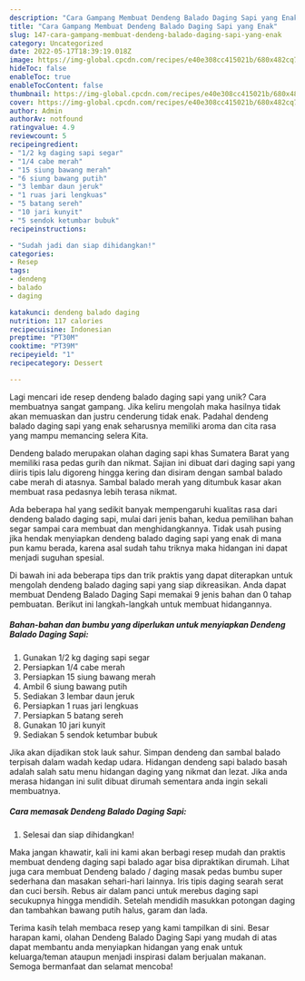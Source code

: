 ```yaml
---
description: "Cara Gampang Membuat Dendeng Balado Daging Sapi yang Enak"
title: "Cara Gampang Membuat Dendeng Balado Daging Sapi yang Enak"
slug: 147-cara-gampang-membuat-dendeng-balado-daging-sapi-yang-enak
category: Uncategorized
date: 2022-05-17T18:39:19.018Z
image: https://img-global.cpcdn.com/recipes/e40e308cc415021b/680x482cq70/dendeng-balado-daging-sapi-foto-resep-utama.jpg
hideToc: false
enableToc: true
enableTocContent: false
thumbnail: https://img-global.cpcdn.com/recipes/e40e308cc415021b/680x482cq70/dendeng-balado-daging-sapi-foto-resep-utama.jpg
cover: https://img-global.cpcdn.com/recipes/e40e308cc415021b/680x482cq70/dendeng-balado-daging-sapi-foto-resep-utama.jpg
author: Admin
authorAv: notfound
ratingvalue: 4.9
reviewcount: 5
recipeingredient:
- "1/2 kg daging sapi segar"
- "1/4 cabe merah"
- "15 siung bawang merah"
- "6 siung bawang putih"
- "3 lembar daun jeruk"
- "1 ruas jari lengkuas"
- "5 batang sereh"
- "10 jari kunyit"
- "5 sendok ketumbar bubuk"
recipeinstructions:

- "Sudah jadi dan siap dihidangkan!"
categories:
- Resep
tags:
- dendeng
- balado
- daging

katakunci: dendeng balado daging 
nutrition: 117 calories
recipecuisine: Indonesian
preptime: "PT30M"
cooktime: "PT39M"
recipeyield: "1"
recipecategory: Dessert

---
```





Lagi mencari ide resep dendeng balado daging sapi yang unik? Cara membuatnya sangat gampang. Jika keliru mengolah maka hasilnya tidak akan memuaskan dan justru cenderung tidak enak. Padahal dendeng balado daging sapi yang enak seharusnya memiliki aroma dan cita rasa yang mampu memancing selera Kita.





Dendeng balado merupakan olahan daging sapi khas Sumatera Barat yang memiliki rasa pedas gurih dan nikmat. Sajian ini dibuat dari daging sapi yang diiris tipis lalu digoreng hingga kering dan disiram dengan sambal balado cabe merah di atasnya. Sambal balado merah yang ditumbuk kasar akan membuat rasa pedasnya lebih terasa nikmat.

Ada beberapa hal yang sedikit banyak mempengaruhi kualitas rasa dari dendeng balado daging sapi, mulai dari jenis bahan, kedua pemilihan bahan segar sampai cara membuat dan menghidangkannya. Tidak usah pusing jika hendak menyiapkan dendeng balado daging sapi yang enak di mana pun kamu berada, karena asal sudah tahu triknya maka hidangan ini dapat menjadi suguhan spesial.






Di bawah ini ada beberapa tips dan trik praktis yang dapat diterapkan untuk mengolah dendeng balado daging sapi yang siap dikreasikan. Anda dapat membuat Dendeng Balado Daging Sapi memakai 9 jenis bahan dan 0 tahap pembuatan. Berikut ini langkah-langkah untuk membuat hidangannya.

<!--inarticleads1-->

##### Bahan-bahan dan bumbu yang diperlukan untuk menyiapkan Dendeng Balado Daging Sapi:

1. Gunakan 1/2 kg daging sapi segar
1. Persiapkan 1/4 cabe merah
1. Persiapkan 15 siung bawang merah
1. Ambil 6 siung bawang putih
1. Sediakan 3 lembar daun jeruk
1. Persiapkan 1 ruas jari lengkuas
1. Persiapkan 5 batang sereh
1. Gunakan 10 jari kunyit
1. Sediakan 5 sendok ketumbar bubuk


Jika akan dijadikan stok lauk sahur. Simpan dendeng dan sambal balado terpisah dalam wadah kedap udara. Hidangan dendeng sapi balado basah adalah salah satu menu hidangan daging yang nikmat dan lezat. Jika anda merasa hidangan ini sulit dibuat dirumah sementara anda ingin sekali membuatnya. 

<!--inarticleads2-->

##### Cara memasak Dendeng Balado Daging Sapi:


1. Selesai dan siap dihidangkan!

Maka jangan khawatir, kali ini kami akan berbagi resep mudah dan praktis membuat dendeng daging sapi balado agar bisa dipraktikan dirumah. Lihat juga cara membuat Dendeng balado / daging masak pedas bumbu super sederhana dan masakan sehari-hari lainnya. Iris tipis daging searah serat dan cuci bersih. Rebus air dalam panci untuk merebus daging sapi secukupnya hingga mendidih. Setelah mendidih masukkan potongan daging dan tambahkan bawang putih halus, garam dan lada. 

Terima kasih telah membaca resep yang kami tampilkan di sini. Besar harapan kami, olahan Dendeng Balado Daging Sapi yang mudah di atas dapat membantu anda menyiapkan hidangan yang enak untuk keluarga/teman ataupun menjadi inspirasi dalam berjualan makanan. Semoga bermanfaat dan selamat mencoba!
